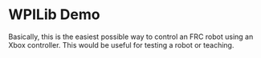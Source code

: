 # WPILib Demo

Basically, this is the easiest possible way to control an FRC robot using an Xbox controller. This would be useful for testing a robot or teaching. 
